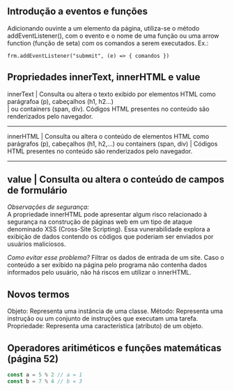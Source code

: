 <!-- Métodos querySelector() e getElementById -->
<script>
  const resp = document.querySelector('h3') // primeiro elemento h3 da página
  const cor = document.querySelector('#inCor') //elememto com id=inCor
  const lista = document.querySelector('.lista') // elemento da class=lista
</script>

<!--
  vantagem:
    querySelector() permite trablhar com tag name, id ou classe
  desvantagem:
    não é suportado para versões antigas de navegadores
      como superar essa desvantagem?
      com transpiladores de códigos: Babel(Babeljs.io)

-->

## Introdução a eventos e funções

Adicionando ouvinte a um elemento da página, utiliza-se o método addEventListener(), com o evento e o nome de uma função ou uma arrow function (função de seta) com os comandos a serem executados. Ex.:

    frm.addEventListener("submmit", (e) => { comandos })

## Propriedades innerText, innerHTML e value

innerText | Consulta ou altera o texto exibido por elementos HTML como parágrafoa (p), cabeçalhos (h1, h2...)  
 | ou containers (span, div). Códigos HTML presentes no conteúdo são renderizados pelo navegador.

---

innerHTML | Consulta ou altera o conteúdo de elementos HTML como parágrafos (p), cabeçalhos (h1, h2,...) ou containers (span, div)
| Códigos HTML presentes no conteúdo são renderizados pelo navegador.

---

## value | Consulta ou altera o conteúdo de campos de formulário

_Observações de segurança:_  
 A propriedade innerHTML pode apresentar algum risco relacionado à segurança na construção de páginas web em um tipo de ataque denominado XSS (Cross-Site Scripting). Essa vunerabilidade explora a exibição de dados contendo os códigos que poderiam ser enviados por usuários maliciosos.

_Como evitar esse problema?_
Filtrar os dados de entrada de um site. Caso o conteúdo a ser exibido na página pelo programa não contenha dados informados pelo usuário, não há riscos em utilizar o innerHTML.

## Novos termos

Objeto: Representa uma instância de uma classe.
Método: Representa uma instrução ou um conjunto de instruções que executam uma tarefa.
Propriedade: Representa uma característica (atributo) de um objeto.

## Operadores aritiméticos e funções matemáticas (página 52)
```javascript
const a = 5 % 2 // a = 1
const b = 7 % 4 // b = 3
```